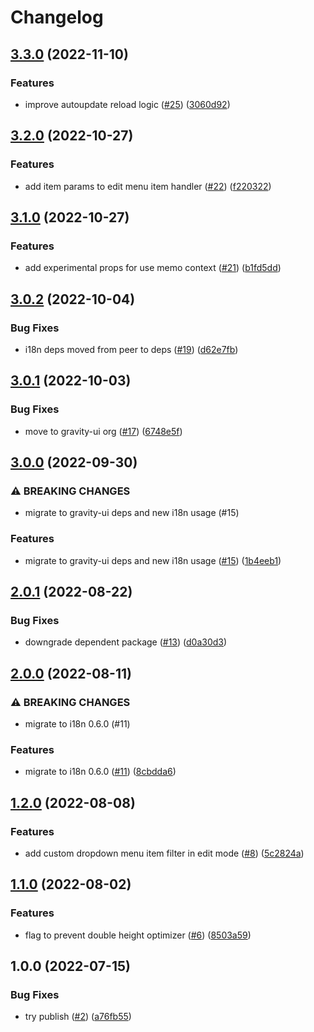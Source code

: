 # Changelog

## [3.3.0](https://github.com/gravity-ui/dashkit/compare/v3.2.0...v3.3.0) (2022-11-10)


### Features

* improve autoupdate reload logic ([#25](https://github.com/gravity-ui/dashkit/issues/25)) ([3060d92](https://github.com/gravity-ui/dashkit/commit/3060d921407d02f136d58ea1cbd3c272d9f3def7))

## [3.2.0](https://github.com/gravity-ui/dashkit/compare/v3.1.0...v3.2.0) (2022-10-27)


### Features

* add item params to edit menu item handler ([#22](https://github.com/gravity-ui/dashkit/issues/22)) ([f220322](https://github.com/gravity-ui/dashkit/commit/f2203224699a3b5ab3e9915ed236736009dfb27a))

## [3.1.0](https://github.com/gravity-ui/dashkit/compare/v3.0.2...v3.1.0) (2022-10-27)


### Features

* add experimental props for use memo context ([#21](https://github.com/gravity-ui/dashkit/issues/21)) ([b1fd5dd](https://github.com/gravity-ui/dashkit/commit/b1fd5ddfb212e4c1402244184f5e436896ef24d6))

## [3.0.2](https://github.com/gravity-ui/dashkit/compare/v3.0.1...v3.0.2) (2022-10-04)


### Bug Fixes

* i18n deps moved from peer to deps ([#19](https://github.com/gravity-ui/dashkit/issues/19)) ([d62e7fb](https://github.com/gravity-ui/dashkit/commit/d62e7fbc6caaaaea0d5623aae7572b7e59616b53))

## [3.0.1](https://github.com/gravity-ui/dashkit/compare/v3.0.0...v3.0.1) (2022-10-03)


### Bug Fixes

* move to gravity-ui org ([#17](https://github.com/gravity-ui/dashkit/issues/17)) ([6748e5f](https://github.com/gravity-ui/dashkit/commit/6748e5f51589dfa027ef69ef5d4d59abb13e9d79))

## [3.0.0](https://github.com/yandex-cloud/dashkit/compare/v2.0.1...v3.0.0) (2022-09-30)


### ⚠ BREAKING CHANGES

* migrate to gravity-ui deps and new i18n usage (#15)

### Features

* migrate to gravity-ui deps and new i18n usage ([#15](https://github.com/yandex-cloud/dashkit/issues/15)) ([1b4eeb1](https://github.com/yandex-cloud/dashkit/commit/1b4eeb1165b02f37af27d11958858ae571160194))

## [2.0.1](https://github.com/yandex-cloud/dashkit/compare/v2.0.0...v2.0.1) (2022-08-22)


### Bug Fixes

* downgrade dependent package ([#13](https://github.com/yandex-cloud/dashkit/issues/13)) ([d0a30d3](https://github.com/yandex-cloud/dashkit/commit/d0a30d3b0fbf3da6f1c82608a430f6a989b3cd3a))

## [2.0.0](https://github.com/yandex-cloud/dashkit/compare/v1.2.0...v2.0.0) (2022-08-11)


### ⚠ BREAKING CHANGES

* migrate to i18n 0.6.0 (#11)

### Features

* migrate to i18n 0.6.0 ([#11](https://github.com/yandex-cloud/dashkit/issues/11)) ([8cbdda6](https://github.com/yandex-cloud/dashkit/commit/8cbdda6d035411cb8f6b6c5d11f7949a997314f5))

## [1.2.0](https://github.com/yandex-cloud/dashkit/compare/v1.1.0...v1.2.0) (2022-08-08)


### Features

* add custom dropdown menu item filter in edit mode ([#8](https://github.com/yandex-cloud/dashkit/issues/8)) ([5c2824a](https://github.com/yandex-cloud/dashkit/commit/5c2824a4a9a25174eff69b2f0b7b04b74cf74e0c))

## [1.1.0](https://github.com/yandex-cloud/dashkit/compare/v1.0.0...v1.1.0) (2022-08-02)


### Features

* flag to prevent double height optimizer ([#6](https://github.com/yandex-cloud/dashkit/issues/6)) ([8503a59](https://github.com/yandex-cloud/dashkit/commit/8503a59293bdff0b69a28ffb171b96d0b2551c16))

## 1.0.0 (2022-07-15)


### Bug Fixes

* try publish ([#2](https://github.com/yandex-cloud/dashkit/issues/2)) ([a76fb55](https://github.com/yandex-cloud/dashkit/commit/a76fb5552e0f4697f3d889e03d9740fa8ad948d4))

